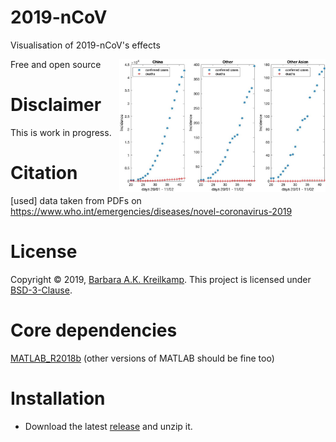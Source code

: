 # 2019-nCoV
Visualisation of 2019-nCoV's effects

<img src="https://github.com/barbrakr/2019-nCoV/blob/master/2019-nCoV.jpg" width=330 align="right" />

Free and open source

# Disclaimer
This is work in progress.

# Citation
[used] data taken from PDFs on https://www.who.int/emergencies/diseases/novel-coronavirus-2019

# License
Copyright © 2019, [Barbara A.K. Kreilkamp](https://orcid.org/0000-0001-6881-5191). This project is licensed under [BSD-3-Clause](https://opensource.org/licenses/BSD-3-Clause).

# Core dependencies
[MATLAB_R2018b](https://www.mathworks.com/downloads) (other versions of MATLAB should be fine too)

# Installation

- Download the latest [release](https://github.com/barbrakr/2019-nCoV) and unzip it.
